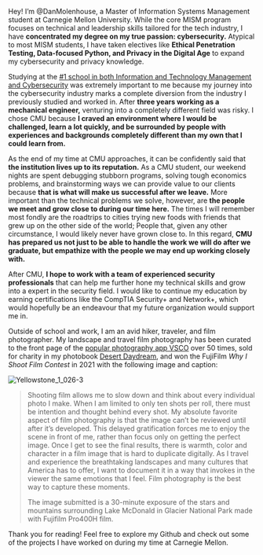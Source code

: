 Hey! I’m @DanMolenhouse, a Master of Information Systems Management student at Carnegie Mellon University. While the core MISM program focuses on technical and leadership skills tailored for the tech industry, I have **concentrated my degree on my true passion: cybersecurity.** Atypical to most MISM students, I have taken electives like **Ethical Penetration Testing, Data-focused Python, and Privacy in the Digital Age** to expand my cybersecurity and privacy knowledge.

Studying at the [#1 school in both Information and Technology Management and Cybersecurity](https://www.heinz.cmu.edu/about/rankings) was extremely important to me because my journey into the cybersecurity industry marks a complete diversion from the industry I previously studied and worked in. After **three years working as a mechanical engineer,** venturing into a completely different field was risky. I chose CMU because **I craved an environment where I would be challenged, learn a lot quickly, and be surrounded by people with experiences and backgrounds completely different than my own that I could learn from.**

As the end of my time at CMU approaches, it can be confidently said that **the institution lives up to its reputation.** As a CMU student, our weekend nights are spent debugging stubborn programs, solving tough economics problems, and brainstorming ways we can provide value to our clients because **that is what will make us successful after we leave.** More important than the technical problems we solve, however, are **the people we meet and grow close to during our time here.** The times I will remember most fondly are the roadtrips to cities trying new foods with friends that grew up on the other side of the world; People that, given any other circumstance, I would likely never have grown close to. In this regard, **CMU has prepared us not just to be able to handle the work we will do after we graduate, but empathize with the people we may end up working closely with.**

After CMU, **I hope to work with a team of experienced security professionals** that can help me further hone my technical skills and grow into a expert in the security field. I would like to continue my education by earning certifications like the CompTIA Security+ and Network+, which would hopefully be an endeavour that my future organization would support me in.

Outside of school and work, I am an avid hiker, traveler, and film photographer. My landscape and travel film photography has been curated to the front page of the [popular photography app VSCO](https://vsco.co/danmolenhouse/gallery) over 50 times, sold for charity in my photobook [Desert Daydream](https://www.magcloud.com/browse/issue/1772854), and won the FujiFilm *Why I Shoot Film Contest* in 2021 with the following image and caption:

![Yellowstone_1_026-3](https://user-images.githubusercontent.com/114946651/199166270-925fd1a8-6ec8-4c33-8220-da537800f3ed.jpg)


>Shooting film allows me to slow down and think about every individual photo I make. When I am limited to only ten shots per roll, there must be intention and thought behind every shot.
>My absolute favorite aspect of film photography is that the image can’t be reviewed until after it’s developed. This delayed gratification forces me to enjoy the scene in front of me, rather than focus only on getting the perfect image. Once I get to see the final results, there is warmth, color and character in a film image that is hard to duplicate digitally. As I travel and experience the breathtaking landscapes and many cultures that America has to offer, I want to document it in a way that invokes in the viewer the same emotions that I feel. Film photography is the best way to capture these moments.
>
>The image submitted is a 30-minute exposure of the stars and mountains surrounding Lake McDonald in Glacier National Park made with Fujifilm Pro400H film.

Thank you for reading! Feel free to explore my Github and check out some of the projects I have worked on during my time at Carnegie Mellon.

<!---
DanMolenhouse/DanMolenhouse is a ✨ special ✨ repository because its `README.md` (this file) appears on your GitHub profile.
You can click the Preview link to take a look at your changes.
--->
